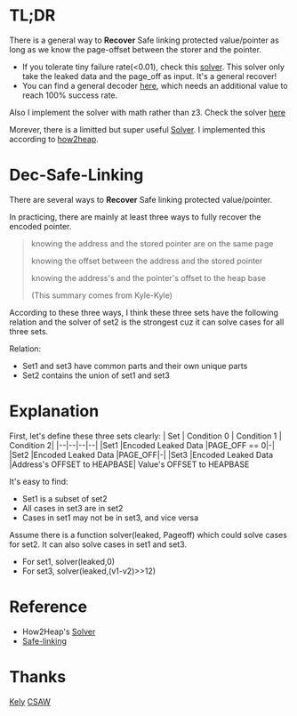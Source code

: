 # TL;DR

There is a general way to **Recover** Safe linking protected value/pointer as long as we know the page-offset between the storer and the pointer.


- If you tolerate tiny failure rate(<0.01), check this [solver][6]. This solver only take the leaked data and the page_off as input. It's a general recover!
- You can find a general decoder [here][3], which needs an additional value to reach 100% success rate.



Also I implement the solver with math rather than z3. Check the solver [here][4]

Morever, there is a limitted but super useful [Solver][2]. I implemented this according to [how2heap][1].

# Dec-Safe-Linking

There are several ways to **Recover** Safe linking protected value/pointer.


In practicing, there are mainly at least three ways to fully recover the encoded pointer.

> knowing the address and the stored pointer are on the same page
> 
> knowing the offset between the address and the stored pointer
> 
> knowing the address's and the pointer's offset to the heap base
> 
> (This summary comes from Kyle-Kyle)

According to these three ways, I think
these three sets have the following relation and the solver of set2 is the strongest cuz it can solve cases for all three sets.

Relation:
- Set1 and set3 have common parts and their own unique parts
- Set2 contains the union of set1 and set3


# Explanation

First, let's define these three sets clearly:
| Set	| Condition 0	| Condition 1	| Condition 2|
|--|--|--|--|
|Set1	|Encoded Leaked Data	|PAGE_OFF == 0|-|
|Set2	|Encoded Leaked Data	|PAGE_OFF|-|
|Set3	|Encoded Leaked Data	|Address's OFFSET to HEAPBASE| Value's OFFSET to HEAPBASE


It's easy to find:

- Set1 is a subset of set2
- All cases in set3 are in set2
- Cases in set1 may not be in set3, and vice versa


Assume there is a function solver(leaked, Pageoff) which could solve cases for set2. It can also solve cases in set1 and set3.

- For set1, solver(leaked,0)
- For set3, solver(leaked,(v1-v2)>>12)


# Reference

- How2Heap's [Solver][1]
- [Safe-linking][5]

# Thanks

[Kely][7]
[CSAW][8]

[1]: https://github.com/shellphish/how2heap/blob/master/glibc_2.35/decrypt_safe_linking.c
[2]: ./dec_safe_linking.py
[3]: ./z3_general_decoder.py
[4]: ./ugly_general_decoder.py
[5]: https://research.checkpoint.com/2020/safe-linking-eliminating-a-20-year-old-malloc-exploit-primitive/
[6]: ./0racle/
[7]: https://github.com/Kyle-Kyle
[8]: https://www.csaw.io/